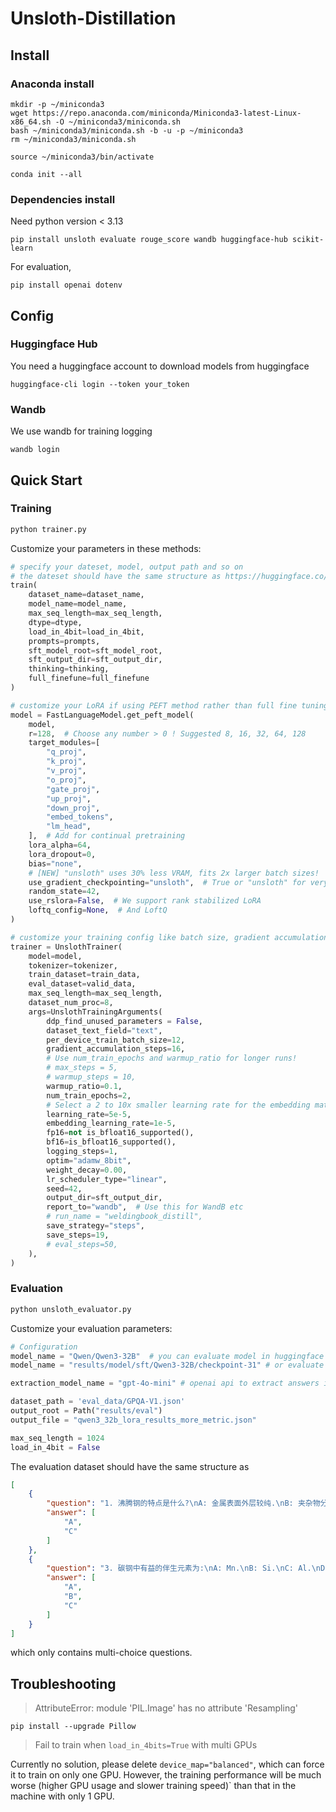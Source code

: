# Unsloth-Distillation

## Install

### Anaconda install

```shell
mkdir -p ~/miniconda3
wget https://repo.anaconda.com/miniconda/Miniconda3-latest-Linux-x86_64.sh -O ~/miniconda3/miniconda.sh
bash ~/miniconda3/miniconda.sh -b -u -p ~/miniconda3
rm ~/miniconda3/miniconda.sh
```

```shell
source ~/miniconda3/bin/activate
```

```shell
conda init --all
```

### Dependencies install


Need python version < 3.13

```shell
pip install unsloth evaluate rouge_score wandb huggingface-hub scikit-learn
```

For evaluation, 
```shell
pip install openai dotenv
```

## Config

### Huggingface Hub
You need a huggingface account to download models from huggingface
```shell
huggingface-cli login --token your_token
```

### Wandb
We use wandb for training logging
```shell
wandb login
```


## Quick Start

### Training

```python
python trainer.py
```

Customize your parameters in these methods:
```python
# specify your dateset, model, output path and so on
# the dateset should have the same structure as https://huggingface.co/datasets/Obsismc/deepeval-synthetic-welding-QA
train(
    dataset_name=dataset_name,
    model_name=model_name,
    max_seq_length=max_seq_length,
    dtype=dtype,
    load_in_4bit=load_in_4bit,
    prompts=prompts,
    sft_model_root=sft_model_root,
    sft_output_dir=sft_output_dir,
    thinking=thinking,
    full_finefune=full_finefune
)
```

```python
# customize your LoRA if using PEFT method rather than full fine tuning
model = FastLanguageModel.get_peft_model(
    model,
    r=128,  # Choose any number > 0 ! Suggested 8, 16, 32, 64, 128
    target_modules=[
        "q_proj",
        "k_proj",
        "v_proj",
        "o_proj",
        "gate_proj",
        "up_proj",
        "down_proj",
        "embed_tokens",
        "lm_head",
    ],  # Add for continual pretraining
    lora_alpha=64,
    lora_dropout=0,
    bias="none",
    # [NEW] "unsloth" uses 30% less VRAM, fits 2x larger batch sizes!
    use_gradient_checkpointing="unsloth",  # True or "unsloth" for very long context
    random_state=42,
    use_rslora=False,  # We support rank stabilized LoRA
    loftq_config=None,  # And LoftQ
)
```

```python
# customize your training config like batch size, gradient accumulation step, epoch, learning rate, saving step and so on.
trainer = UnslothTrainer(
    model=model,
    tokenizer=tokenizer,
    train_dataset=train_data,
    eval_dataset=valid_data,
    max_seq_length=max_seq_length,
    dataset_num_proc=8,
    args=UnslothTrainingArguments(
        ddp_find_unused_parameters = False,
        dataset_text_field="text",
        per_device_train_batch_size=12,
        gradient_accumulation_steps=16,
        # Use num_train_epochs and warmup_ratio for longer runs!
        # max_steps = 5,
        # warmup_steps = 10,
        warmup_ratio=0.1,
        num_train_epochs=2,
        # Select a 2 to 10x smaller learning rate for the embedding matrices!
        learning_rate=5e-5,
        embedding_learning_rate=1e-5,
        fp16=not is_bfloat16_supported(),
        bf16=is_bfloat16_supported(),
        logging_steps=1,
        optim="adamw_8bit",
        weight_decay=0.00,
        lr_scheduler_type="linear",
        seed=42,
        output_dir=sft_output_dir,
        report_to="wandb",  # Use this for WandB etc
        # run_name = "weldingbook_distill",
        save_strategy="steps",
        save_steps=19,
        # eval_steps=50,
    ),
)
```


### Evaluation
```python
python unsloth_evaluator.py
```

Customize your evaluation parameters:
```python
# Configuration
model_name = "Qwen/Qwen3-32B"  # you can evaluate model in huggingface hub
model_name = "results/model/sft/Qwen3-32B/checkpoint-31" # or evaluate your local model

extraction_model_name = "gpt-4o-mini" # openai api to extract answers in responses from evaluated model

dataset_path = 'eval_data/GPQA-V1.json'
output_root = Path("results/eval")
output_file = "qwen3_32b_lora_results_more_metric.json"

max_seq_length = 1024
load_in_4bit = False
```

The evaluation dataset should have the same structure as 
```json
[
    {
        "question": "1. 沸腾钢的特点是什么?\nA: 金属表面外层较纯.\nB: 夹杂物分布均匀.\nC: 有偏析区.\nD: 有较高的冲击韧性.\nE: Si的含水量量为1.4%.",
        "answer": [
            "A",
            "C"
        ]
    },
    {
        "question": "3. 碳钢中有益的伴生元素为:\nA: Mn.\nB: Si.\nC: Al.\nD: P.\nE: N.",
        "answer": [
            "A",
            "B",
            "C"
        ]
    }
]
```
which only contains multi-choice questions.



## Troubleshooting

> AttributeError: module 'PIL.Image' has no attribute 'Resampling'
```shell
pip install --upgrade Pillow
```


> Fail to train when `load_in_4bits=True` with multi GPUs

Currently no solution, please delete `device_map="balanced"`, which can force it to train on only one GPU. However, the training performance will be much worse (higher GPU usage and slower training speed)` than that in the machine with only 1 GPU.
